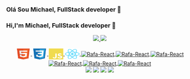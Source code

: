 ### Olá Sou Michael, FullStack developer 👋
### Hi,I'm Michael, FullStack developer 👋

<div align="center">
  <a href="https://github.com/https://github.com/MichaelWEB3">
  <img height="180em" src="https://github-readme-stats.vercel.app/api?username=MichaelWEB3&show_icons=true&theme=dark&include_all_commits=true&count_private=true"/>
  <img height="180em" src="https://github-readme-stats.vercel.app/api/top-langs/?username=MichaelWEB3&layout=compact&langs_count=7&theme=dark"/>


<div style="display: inline_block"><br>
 <img align="center" alt="Rafa-HTML" height="30" width="40" src="https://raw.githubusercontent.com/devicons/devicon/master/icons/html5/html5-original.svg">
  <img align="center" alt="Rafa-CSS" height="30" width="40" src="https://raw.githubusercontent.com/devicons/devicon/master/icons/css3/css3-original.svg">
  <img align="center" alt="Rafa-Js" height="30" width="40" src="https://raw.githubusercontent.com/devicons/devicon/master/icons/javascript/javascript-plain.svg">
  <img align="center" alt="Rafa-React" height="30" width="40" src="https://raw.githubusercontent.com/devicons/devicon/master/icons/react/react-original.svg">
  <img  align="center" alt="Rafa-React" height="30" width="40" src="https://cdn.jsdelivr.net/gh/devicons/devicon/icons/tailwindcss/tailwindcss-plain.svg" />
  <img align="center" alt="Rafa-React" height="50" width="50" src="https://cdn.jsdelivr.net/gh/devicons/devicon/icons/nodejs/nodejs-original-wordmark.svg" />
<img  align="center" alt="Rafa-React" height="39" width="40" src="https://cdn.jsdelivr.net/gh/devicons/devicon/icons/mongodb/mongodb-original-wordmark.svg" />
<img  align="center" alt="Rafa-React" height="39" width="40"  src="https://cdn.jsdelivr.net/gh/devicons/devicon/icons/mysql/mysql-original.svg" />
<img   align="center" alt="Rafa-React" height="39" width="40"  src="https://cdn.jsdelivr.net/gh/devicons/devicon/icons/nextjs/nextjs-original-wordmark.svg" />
<img   align="center" alt="Rafa-React" height="39" width="40"  src="https://cdn.jsdelivr.net/gh/devicons/devicon/icons/firebase/firebase-plain.svg" />

  
</div>
  <div> 
  <a href="https://www.youtube.com/channel/UC18dJeaFjkzr2qDaaO4DCQQ" target="_blank"><img src="https://img.shields.io/badge/YouTube-FF0000?style=for-the-badge&logo=youtube&logoColor=white" target="_blank"></a>
  <a href="https://www.instagram.com/mike_dev_/" target="_blank"><img src="https://img.shields.io/badge/-Instagram-%23E4405F?style=for-the-badge&logo=instagram&logoColor=white" target="_blank"></a>
  <a href = "mailto:m3ribeiroo@gmail.com"><img src="https://img.shields.io/badge/-Gmail-%23333?style=for-the-badge&logo=gmail&logoColor=white" target="_blank"></a>
  <a href="https://br.linkedin.com/in/michael-ribeiro-b83b39195" target="_blank"><img src="https://img.shields.io/badge/-LinkedIn-%230077B5?style=for-the-badge&logo=linkedin&logoColor=white" target="_blank"></a> 
 

 
</div>
</div>
